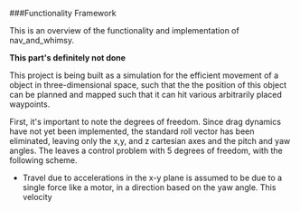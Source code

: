 ###Functionality Framework

This is an overview of the functionality and implementation of nav_and_whimsy.

__This part's definitely not done__

This project is being built as a simulation for the efficient movement of a object
in three-dimensional space, such that the the position of this object can be planned
and mapped such that it can hit various arbitrarily placed waypoints.

First, it's important to note the degrees of freedom. Since drag dynamics have not
yet been implemented, the standard roll vector has been eliminated, leaving only
the x,y, and z cartesian axes and the pitch and yaw angles. The leaves a control
problem with 5 degrees of freedom, with the following scheme.

  - Travel due to accelerations in the x-y plane is assumed to be due to a
    single force like a motor, in a direction based on the yaw angle. This velocity
